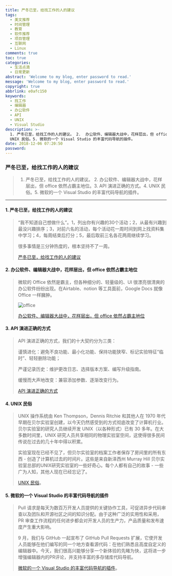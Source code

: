 ```yaml
---
title: 严冬已至，给找工作的人的建议
tags:
  - 美文推荐
  - 时间管理
  - 教育
  - 软件推荐
  - 项目管理
  - 互联网
  - Linux
comments: true
toc: true
categories:
  - 生活点滴
  - 日常更新
abstract: 'Welcome to my blog, enter password to read.'
message: 'Welcome to my blog, enter password to read.'
copyright: true
abbrlink: e0afc150
keywords:
  - 找工作
  - 编辑器
  - 办公软件
  - API
  - UNIX
  - Visual Studio
description: >-
  1. 严冬已至，给找工作的人的建议。 2.  办公软件、编辑器大战中，花样层出，但 office 依然占霸主地位。3. API 演进正确的方式。4.
  UNIX 民俗。5. 微软的一个 Visual Studio 的丰富代码导航的插件。
date: 2018-12-06 07:20:50
password:
---
```

<script type="text/javascript" src="/js/src/bai.js"></script>

### 严冬已至，给找工作的人的建议
>  1. 严冬已至，给找工作的人的建议。 2.  办公软件、编辑器大战中，花样层出，但 office 依然占霸主地位。3. API 演进正确的方式。4. UNIX 民俗。5. 微软的一个 Visual Studio 的丰富代码导航的插件。

---
#### 1. 严冬已至，给找工作的人的建议
> “我不知道自己想做什么”。1，列出你有兴趣的30个活动；2，从最有兴趣到最没兴趣排序；3，对前六名的活动，每个活动花一周时间到网上找资料集中学习；4，每周结束后打分；5，最后取前三名各花两周继续学习。
>
> 很多事情是三分钟热度的，根本坚持不了一周。
>
> [严冬已至，给找工作的人的建议](https://www.gregkamradt.com/gregkamradt/2018/3/18/0xov5ak1hjunr4twj83k940z9q6fza)

#### 2. 办公软件、编辑器大战中，花样层出，但 office 依然占霸主地位
> 微软的 Office 依然是霸主，但各种细分的、轻量级的、UI 很漂亮很清爽的办公软件纷纷出现。在Airtable、notion 等工具面前，Google Docs 就像 Office 一样臃肿。
>
> ![office](/images/153/006tNbRwgy1fxwmvv4u0hj30hi0c93zw.jpg)
>
> [办公软件、编辑器大战中，花样层出，但 office 依然占霸主地位](https://www.geekwire.com/2018/new-word-processor-wars-fresh-crop-productivity-apps-trying-reinvent-workday)

#### 3. API 演进正确的方式
> API 演进正确的方式，我们的十大契约分为三类：
>
> 谨慎进化：避免不良功能、最小化功能、保持功能狭窄、标记实验特征“临时”、轻轻删除功能；
>
> 严谨记录历史：维护更改日志、选择版本方案、编写升级指南。
>
> 缓慢而大声地改变：兼容添加参数、逐渐改变行为。
>
> [API 演进正确的方式](https://emptysqua.re/blog/api-evolution-the-right-way/)

#### 4. UNIX 民俗
> UNIX 操作系统由 Ken Thompson，Dennis Ritchie 和其他人在 1970 年代早期在贝尔实验室创建，以今天仍然感受到的方式彻底改变了计算机行业。贝尔实验室的研究人员继续开发 UNIX（以各种形式）已有 30 多年。在大多数时间里，UNIX 研究人员共享相同的物理实验室空间，这使得很多民间传说在过去的几十年中得以积累。
>
> 实验室现在已经不见了，但贝尔实验室的档案工作者保存了房间里的所有东西 - 创造了计算机过去的时间片。这些是来自新泽西州 Murray Hill 贝尔实验室总部的UNIX研究实验室的一些好奇心。每个人都有自己的故事 - 一些广为人知，其他人现在已经忘记了。
>
> [UNIX 民俗](http://www.peteradamsphoto.com/unix-folklore/)。

#### 5. 微软的一个 Visual Studio 的丰富代码导航的插件
>  Pull 请求是每天为数百万开发人员提供的关键协作工具，可促进异步代码审查以及团队和开源社区之间的知识分配。由于这种广泛的实用性和采用，PR 审查工作流程的任何进步都会对开发人员的生产力，产品质量和发布速度产生重大影响。
>
>  9 月，我们与 GitHub 一起宣布了 GitHub Pull Requests 扩展，它使开发人员能够在他们编写的同一个地方查看源代码：在他们熟悉且高度自定义的编辑器中。今天，我们很高兴能够分享一个新体验的先睹为快，这将进一步增强编辑器内的PR评论，并支持丰富的多存储库代码导航。
>
> [微软的一个 Visual Studio 的丰富代码导航的插件](https://code.visualstudio.com/blogs/2018/12/04/rich-navigation)。




